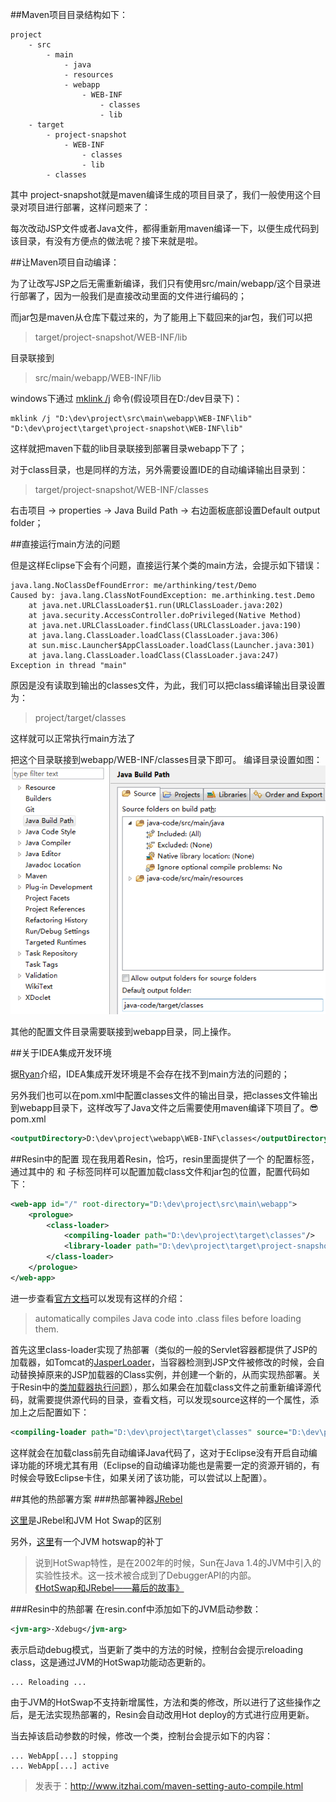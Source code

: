 ##Maven项目目录结构如下：
```  
project
    - src    
        - main
            - java
            - resources
            - webapp
                - WEB-INF
                    - classes
                    - lib
    - target
        - project-snapshot
            - WEB-INF
                - classes
                - lib
        - classes
```     
其中 project-snapshot就是maven编译生成的项目目录了，我们一般使用这个目录对项目进行部署，这样问题来了：  
  
每次改动JSP文件或者Java文件，都得重新用maven编译一下，以便生成代码到该目录，有没有方便点的做法呢？接下来就是啦。

##让Maven项目自动编译：    
    
为了让改写JSP之后无需重新编译，我们只有使用src/main/webapp/这个目录进行部署了，因为一般我们是直接改动里面的文件进行编码的；    
    
而jar包是maven从仓库下载过来的，为了能用上下载回来的jar包，我们可以把
> target/project-snapshot/WEB-INF/lib   
  
目录联接到
    
> src/main/webapp/WEB-INF/lib

windows下通过 [mklink /j](http://technet.microsoft.com/en-us/library/cc753194.aspx "mklink") 命令(假设项目在D:/dev目录下)：    
```
mklink /j "D:\dev\project\src\main\webapp\WEB-INF\lib" "D:\dev\project\target\project-snapshot\WEB-INF\lib"
```

这样就把maven下载的lib目录联接到部署目录webapp下了；
   
对于class目录，也是同样的方法，另外需要设置IDE的自动编译输出目录到：
> target/project-snapshot/WEB-INF/classes    

右击项目 -> properties -> Java Build Path -> 右边面板底部设置Default output folder；        

##直接运行main方法的问题

但是这样Eclipse下会有个问题，直接运行某个类的main方法，会提示如下错误：    

```
java.lang.NoClassDefFoundError: me/arthinking/test/Demo
Caused by: java.lang.ClassNotFoundException: me.arthinking.test.Demo
	at java.net.URLClassLoader$1.run(URLClassLoader.java:202)
	at java.security.AccessController.doPrivileged(Native Method)
	at java.net.URLClassLoader.findClass(URLClassLoader.java:190)
	at java.lang.ClassLoader.loadClass(ClassLoader.java:306)
	at sun.misc.Launcher$AppClassLoader.loadClass(Launcher.java:301)
	at java.lang.ClassLoader.loadClass(ClassLoader.java:247)
Exception in thread "main" 
```
原因是没有读取到输出的classes文件，为此，我们可以把class编译输出目录设置为：    

> project/target/classes

这样就可以正常执行main方法了

把这个目录联接到webapp/WEB-INF/classes目录下即可。
编译目录设置如图：    
![](https://raw.githubusercontent.com/arthinking/informal-essay/master/images/2014/12/20141204-java01.png)

其他的配置文件目录需要联接到webapp目录，同上操作。



##关于IDEA集成开发环境

据[Ryan](https://github.com/mojunbin "Ryan")介绍，IDEA集成开发环境是不会存在找不到main方法的问题的；

另外我们也可以在pom.xml中配置classes文件的输出目录，把classes文件输出到webapp目录下，这样改写了Java文件之后需要使用maven编译下项目了。:sunglasses:     
pom.xml
```xml
<outputDirectory>D:\dev\project\webapp\WEB-INF\classes</outputDirectory>
```

##Resin中的配置
现在我用着Resin，恰巧，resin里面提供了一个 [<class-loader>](http://www.caucho.com/resin-4.0/reference.xtp#classloader "<class-loader>") 的配置标签，通过其中的 [<compiling-loader>](http://www.caucho.com/resin-4.0/reference.xtp#compilingloader "[<compiling-loader>]") 和 [<library-loader>](http://www.caucho.com/resin-4.0/reference.xtp#libraryloader "<library-loader>") 子标签同样可以配置加载class文件和jar包的位置，配置代码如下：

```xml
<web-app id="/" root-directory="D:\dev\project\src\main\webapp">
	<prologue>
		<class-loader>
			<compiling-loader path="D:\dev\project\target\classes"/>
			<library-loader path="D:\dev\project\target\project-snapshot\WEB-INF\lib"/>
		</class-loader>
	</prologue>
</web-app>
```
进一步查看[官方文档](http://caucho.com/resin-4.0/reference.xtp#compilingloader "官方文档")可以发现有这样的介绍：
> automatically compiles Java code into .class files before loading them.    

首先这里class-loader实现了热部署（类似的一般的Servlet容器都提供了JSP的加载器，如Tomcat的[JasperLoader](http://my.oschina.net/heroShane/blog/198450 "JasperLoader")，当容器检测到JSP文件被修改的时候，会自动替换掉原来的JSP加载器的Class实例，并创建一个新的，从而实现热部署。关于Resin中的[类加载器执行问题](http://coolshell.cn/articles/6112.html "类加载器执行问题")），那么如果会在加载class文件之前重新编译源代码，就需要提供源代码的目录，查看文档，可以发现source这样的一个属性，添加上之后配置如下：    

```xml
<compiling-loader path="D:\dev\project\target\classes" source="D:\dev\project\src\main\java"/>
```

这样就会在加载class前先自动编译Java代码了，这对于Eclipse没有开启自动编译功能的环境尤其有用（Eclipse的自动编译功能也是需要一定的资源开销的，有时候会导致Eclipse卡住，如果关闭了该功能，可以尝试以上配置）。

##其他的热部署方案
###热部署神器[JRebel](http://zeroturnaround.com/software/jrebel/ "JRebel")    

[这里](http://zeroturnaround.com/software/jrebel/features/comparison-matrix/ "这里")是JRebel和JVM Hot Swap的区别

另外，[这里](http://jm-blog.aliapp.com/?p=641 "这里")有一个JVM hotswap的补丁

> 说到HotSwap特性，是在2002年的时候，Sun在Java 1.4的JVM中引入的实验性技术。这一技术被合成到了DebuggerAPI的内部。    
> [《HotSwap和JRebel——幕后的故事》](http://article.yeeyan.org/view/213582/186226 "HotSwap和JRebel——幕后的故事")

###Resin中的热部署
在resin.conf中添加如下的JVM启动参数：
```xml
<jvm-arg>-Xdebug</jvm-arg>
```
表示启动debug模式，当更新了类中的方法的时候，控制台会提示reloading class，这是通过JVM的HotSwap功能动态更新的。

```
... Reloading ...
```
 
由于JVM的HotSwap不支持新增属性，方法和类的修改，所以进行了这些操作之后，是无法实现热部署的，Resin会自动改用Hot deploy的方式进行应用更新。

当去掉该启动参数的时候，修改一个类，控制台会提示如下的内容：

```
... WebApp[...] stopping
... WebApp[...] active
```

> 发表于：http://www.itzhai.com/maven-setting-auto-compile.html
